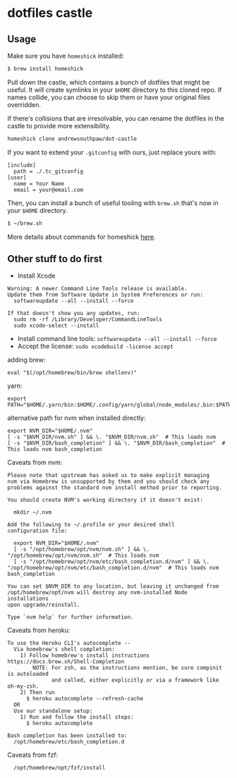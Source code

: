 # dotfiles castle

## Usage

Make sure you have `homeshick` installed:

```bash
$ brew install homeshick
```

Pull down the castle, which contains a bunch of dotfiles that might be useful. It will create symlinks in your `$HOME` directory to this cloned repo. If names collide, you can choose to skip them or have your original files overridden.

If there's collisions that are irresolvable, you can rename the dotfiles in the castle to provide more extensibility.

```bash
homeshick clone andrewsouthpaw/dot-castle
```

If you want to extend your `.gitconfig` with ours, just replace yours with:

```
[include]
  path = ./.tc_gitconfig
[user]
  name = Your Name
  email = your@email.com
```

Then, you can install a bunch of useful tooling with `brew.sh` that's now in your `$HOME` directory.

```bash
$ ~/brew.sh
```

More details about commands for homeshick [here](https://github.com/andsens/homeshick/wiki/Commands).

## Other stuff to do first

- Install Xcode

```
Warning: A newer Command Line Tools release is available.
Update them from Software Update in System Preferences or run:
  softwareupdate --all --install --force

If that doesn't show you any updates, run:
  sudo rm -rf /Library/Developer/CommandLineTools
  sudo xcode-select --install
  ```

- Install command line tools: `softwareupdate --all --install --force`
- Accept the license: `sudo xcodebuild -license accept`

adding brew:

```
eval "$(/opt/homebrew/bin/brew shellenv)"
```

yarn:

```
export PATH="$HOME/.yarn/bin:$HOME/.config/yarn/global/node_modules/.bin:$PATH"
```

alternative path for nvm when installed directly:

```
export NVM_DIR="$HOME/.nvm"
[ -s "$NVM_DIR/nvm.sh" ] && \. "$NVM_DIR/nvm.sh"  # This loads nvm
[ -s "$NVM_DIR/bash_completion" ] && \. "$NVM_DIR/bash_completion"  # This loads nvm bash_completion

```


Caveats from nvm:

```
Please note that upstream has asked us to make explicit managing
nvm via Homebrew is unsupported by them and you should check any
problems against the standard nvm install method prior to reporting.

You should create NVM's working directory if it doesn't exist:

  mkdir ~/.nvm

Add the following to ~/.profile or your desired shell
configuration file:

  export NVM_DIR="$HOME/.nvm"
  [ -s "/opt/homebrew/opt/nvm/nvm.sh" ] && \. "/opt/homebrew/opt/nvm/nvm.sh"  # This loads nvm
  [ -s "/opt/homebrew/opt/nvm/etc/bash_completion.d/nvm" ] && \. "/opt/homebrew/opt/nvm/etc/bash_completion.d/nvm"  # This loads nvm bash_completion

You can set $NVM_DIR to any location, but leaving it unchanged from
/opt/homebrew/opt/nvm will destroy any nvm-installed Node installations
upon upgrade/reinstall.

Type `nvm help` for further information.
```

Caveats from heroku:

```
To use the Heroku CLI's autocomplete --
  Via homebrew's shell completion:
    1) Follow homebrew's install instructions https://docs.brew.sh/Shell-Completion
        NOTE: For zsh, as the instructions mention, be sure compinit is autoloaded
              and called, either explicitly or via a framework like oh-my-zsh.
    2) Then run
      $ heroku autocomplete --refresh-cache
  OR
  Use our standalone setup:
    1) Run and follow the install steps:
      $ heroku autocomplete

Bash completion has been installed to:
  /opt/homebrew/etc/bash_completion.d
```

Caveats from fzf:

```
  /opt/homebrew/opt/fzf/install
```


